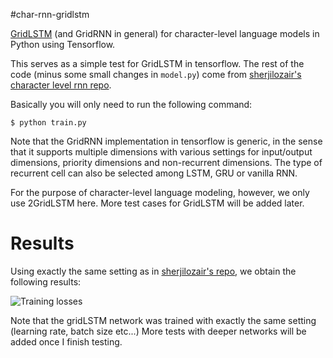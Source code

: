 #char-rnn-gridlstm

[GridLSTM](http://arxiv.org/abs/1507.01526) (and GridRNN in general) for character-level language models in 
Python using Tensorflow.

This serves as a simple test for GridLSTM in tensorflow. The rest of the code 
(minus some small changes in `model.py`) come from 
[sherjilozair's character level rnn repo](https://github.com/sherjilozair/char-rnn-tensorflow).

Basically you will only need to run the following command:

    $ python train.py

Note that the GridRNN implementation in tensorflow is generic, in the sense that it supports multiple 
dimensions with various settings for input/output dimensions, priority dimensions and non-recurrent dimensions.
The type of recurrent cell can also be selected among LSTM, GRU or vanilla RNN.

For the purpose of character-level language modeling, however, we only use 2GridLSTM here.
More test cases for GridLSTM will be added later.
 
# Results

Using exactly the same setting as in [sherjilozair's repo](https://github.com/sherjilozair/char-rnn-tensorflow), we
obtain the following results:

![Training losses](https://github.com/phvu/grid-lstm-tensorflow/raw/master/char-rnn/imgs/avg_train_losses.png "Average Training losses")

Note that the gridLSTM network was trained with exactly the same setting (learning rate, batch size etc...)
More tests with deeper networks will be added once I finish testing.